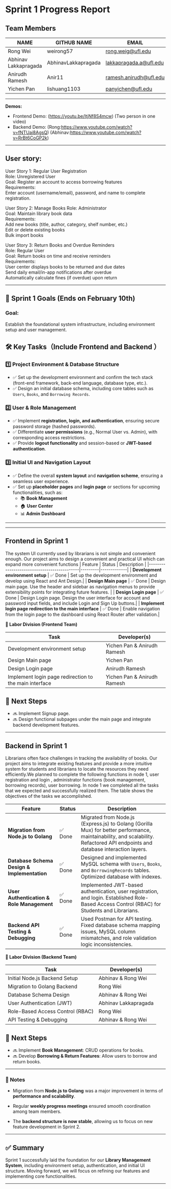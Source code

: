 
# **Sprint 1 Progress Report**

## **Team Members**
| NAME               | GITHUB NAME | EMAIL                         |
|--------------------|------------|-------------------------------|
| Rong Wei          | weirong57 | [rong.weig@ufl.edu](mailto:rong.weig@ufl.edu) |
| Abhinav Lakkapragada | AbhinavLakkapragada         | [lakkapragada.a@ufl.edu](mailto:lakkapragada.a@ufl.edu) |
| Anirudh Ramesh    | Anir11        | [ramesh.anirudh@ufl.edu](mailto:ramesh.anirudh@ufl.edu) |                           
| Yichen Pan        | lishuang1103         | [panyichen@ufl.edu](mailto:panyichen@ufl.edu) |

---

**Demos:**
- Frontend Demo: (https://youtu.be/ltjNf8S4mcw) (Two person in one video)
- Backend Demo: (Rong:https://www.youtube.com/watch?v=fNTUai8AgsQ) (Abhinav:https://www.youtube.com/watch?v=RrBt6CoGP2k)

---

## **User story:**
User Story 1: Regular User Registration  
Role: Unregistered User  
Goal: Register an account to access borrowing features  
Requirements:  
Enter account (username/email), password, and name to complete registration.
 
User Story 2: Manage Books
Role: Administrator  
Goal: Maintain library book data  
Requirements:  
Add new books (title, author, category, shelf number, etc.)  
Edit or delete existing books  
Bulk import books
 

User Story 3: Return Books and Overdue Reminders  
Role: Regular User  
Goal: Return books on time and receive reminders  
Requirements:  
User center displays books to be returned and due dates  
Send daily email/in-app notifications after overdue  
Automatically calculate fines (if overdue) upon return

---
## **📌 Sprint 1 Goals (Ends on February 10th)**  
### **Goal:**
Establish the foundational system infrastructure, including environment setup and user management.
## **🛠 Key Tasks（Include Frontend and Backend ）**

### **1️⃣ Project Environment & Database Structure**
- ✅ Set up the development environment and confirm the tech stack (front-end framework, back-end language, database type, etc.).
- ✅ Design an initial database schema, including core tables such as `Users`, `Books`, and `Borrowing Records`.

### **2️⃣ User & Role Management**
- ✅ Implement **registration, login, and authentication**, ensuring secure password storage (hashed passwords).
- ✅ Differentiate **user permissions** (e.g., Normal User vs. Admin), with corresponding access restrictions.
- ✅ Provide **logout functionality** and session-based or **JWT-based authentication**.

### **3️⃣ Initial UI and Navigation Layout**
- ✅ Define the overall **system layout** and **navigation scheme**, ensuring a seamless user experience.
- ✅ Set up **placeholder pages** and  **login page** or sections for upcoming functionalities, such as:
  - 📚 **Book Management**
  - 🏠 **User Center**
  - 📊 **Admin Dashboard**

---
---
## **Frontend  in Sprint 1**
The system UI currently used by librarians is not simple and convenient enough. Our project aims to design a convenient and practical UI which can expand more convenient functions
| Feature                                    | Status  | Description |
|--------------------------------------------|---------|-------------|
| **Development environment setup**       | ✅ Done | Set up the development environment and develop using React and Ant Design.|
| **Design Main page** | ✅ Done | Design main page. Use the header and sidebar as navigation menus to provide extensibility points for integrating future features. |
| **Design Login page**  | ✅ Done | Design Login page. Design the user interface for account and password input fields, and include Login and Sign Up buttons.|
| **Implement login page redirection to the main interface**        | ✅ Done | Enable navigation from the login page to the dashboard using React Router after validation.|


**👥 Labor Division (Frontend Team)**

| Task               | Developer(s) | 
|--------------------|------------|
| Development environment setup | Yichen Pan &  Anirudh Ramesh | 
| Design Main page | Yichen Pan| 
| Design Login page | Anirudh Ramesh|                           
| Implement login page redirection to the main interface   | Yichen Pan &  Anirudh Ramesh|
## **📌 Next Steps**
- 🔜 Implement Signup page.
- 🔜 Design functional subpages under the main page and integrate backend development features.
---


## **Backend  in Sprint 1**
Librarians often face challenges in tracking the availability of books. Our project aims to integrate existing features and provide a more intuitive system for students and librarians to locate the resources they need efficiently.We planned to complete the following functions in node 1, user registration and login , administrator functions (book management, borrowing records), user borrowing. In node 1 we completed all the tasks that we expected and successfully realized them. The table shows the objectives of the tasks we accomplished.

| Feature                                    | Status  | Description |
|--------------------------------------------|---------|-------------|
| **Migration from Node.js to Golang**       | ✅ Done | Migrated from Node.js (Express.js) to Golang (Gorilla Mux) for better performance, maintainability, and scalability. Refactored API endpoints and database interaction layers. |
| **Database Schema Design & Implementation** | ✅ Done | Designed and implemented MySQL schema with `Users`, `Books`, and `BorrowingRecords` tables. Optimized database with indexes. |
| **User Authentication & Role Management**  | ✅ Done | Implemented JWT-based authentication, user registration, and login. Established Role-Based Access Control (RBAC) for Students and Librarians. |
| **Backend API Testing & Debugging**        | ✅ Done | Used Postman for API testing. Fixed database schema mapping issues, MySQL column mismatches, and role validation logic inconsistencies. |


**👥 Labor Division (Backend Team)**

| Task               | Developer(s) | 
|--------------------|------------|
| Initial Node.js Backend Setup      | Abhinav & Rong Wei | 
| Migration to Golang Backend | Rong Wei | 
| Database Schema Design | Abhinav & Rong Wei |                           
| User Authentication (JWT)   | Abhinav Lakkapragada   |
| Role-Based Access Control (RBAC)    | Rong Wei     |                              
| API Testing & Debugging       | Abhinav & Rong Wei   |

## **📌 Next Steps**
- 🔜 Implement **Book Management**: CRUD operations for books.
- 🔜 Develop **Borrowing & Return Features**: Allow users to borrow and return books.
---

### **📝 Notes**

-   Migration from **Node.js to Golang** was a major improvement in
    terms of **performance and scalability**.

-   Regular **weekly progress meetings** ensured smooth coordination
    among team members.

-   The **backend structure is now stable**, allowing us to focus on new
    feature development in Sprint 2.

---

## **✅ Summary**
Sprint 1 successfully laid the foundation for our **Library Management System**, including environment setup, authentication, and initial UI structure. Moving forward, we will focus on refining our features and implementing core functionalities.

---



